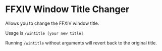 # FFXIV Window Title Changer
Allows you to change the FFXIV window title.

Usage is
`/wintitle [your new title]`

Running `/wintitle` without arguments will revert back to the original title.
